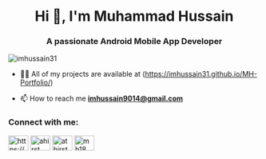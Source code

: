 <h1 align="center">Hi 👋, I'm Muhammad Hussain</h1>
<h3 align="center">A passionate Android Mobile App Developer</h3>

<p align="left"> <img src="https://komarev.com/ghpvc/?username=imhussain31&label=Profile%20views&color=0e75b6&style=flat" alt="imhussain31" /> </p>

- 👨‍💻 All of my projects are available at (https://imhussain31.github.io/MH-Portfolio/)

- 📫 How to reach me **imhussain9014@gmail.com**

<h3 align="left">Connect with me:</h3>
<p align="left">
<a href="https://linkedin.com/in/https://www.linkedin.com/in/mh31/" target="blank"><img align="center" src="https://raw.githubusercontent.com/rahuldkjain/github-profile-readme-generator/master/src/images/icons/Social/linked-in-alt.svg" alt="https://www.linkedin.com/in/mh31/" height="30" width="40" /></a>
<a href="https://www.codechef.com/users/ahirst" target="blank"><img align="center" src="https://cdn.jsdelivr.net/npm/simple-icons@3.1.0/icons/codechef.svg" alt="ahirst" height="30" width="40" /></a>
<a href="https://www.hackerrank.com/athirst" target="blank"><img align="center" src="https://raw.githubusercontent.com/rahuldkjain/github-profile-readme-generator/master/src/images/icons/Social/hackerrank.svg" alt="athirst" height="30" width="40" /></a>
<a href="https://codeforces.com/profile/mh18" target="blank"><img align="center" src="https://raw.githubusercontent.com/rahuldkjain/github-profile-readme-generator/master/src/images/icons/Social/codeforces.svg" alt="mh18" height="30" width="40" /></a>
</p>
